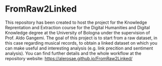 # FromRaw2Linked
This repository has been created to host the project for the Knowledge Reprentation and Extraction course for the Digital Humanities and Digital Knowledge degree at the University of Bologna under the supervision of Prof. Aldo Gangemi.
The goal of this project is to start from a raw dataset, in this case regarding musical records, to obtain a linked dataset on which you can make useful and interesting analysis (e.g. link precition and sentiment analysis). You can find further details and the whole workflow at the repository website: https://alerosae.github.io/FromRaw2Linked/
